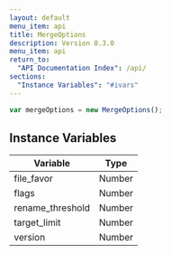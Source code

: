 ```yaml
---
layout: default
menu_item: api
title: MergeOptions
description: Version 0.3.0
menu_item: api
return_to:
  "API Documentation Index": /api/
sections:
  "Instance Variables": "#ivars"
---
```


```js
var mergeOptions = new MergeOptions();
```

## <a name="ivars"></a>Instance Variables

| Variable | Type |
| --- | --- |
| <a name="file_favor"></a>file_favor | Number |
| <a name="flags"></a>flags | Number |
| <a name="rename_threshold"></a>rename_threshold | Number |
| <a name="target_limit"></a>target_limit | Number |
| <a name="version"></a>version | Number |

